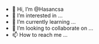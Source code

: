 - 👋 Hi, I’m @Hasancsa
- 👀 I’m interested in ...
- 🌱 I’m currently learning ...
- 💞️ I’m looking to collaborate on ...
- 📫 How to reach me ...

<!---
Hasancsa/Hasancsa is a ✨ special ✨ repository because its `README.md` (this file) appears on your GitHub profile.
You can click the Preview link to take a look at your changes.
--->
